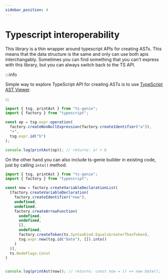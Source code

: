 ```yaml
---
sidebar_position: 4
---
```



# Typescript interoperability

This library is a thin wrapper around typescript APIs for creating ASTs. This means that the data structure is the same and only can use both apis interchangably. Sometimes you can find something that you can't express with this library, but you can always switch back to the TS API.


:::info

Simple way to explore TypeScript API for creating ASTs is to use [TypeScript AST Viewer](https://ts-ast-viewer.com/).

:::

```ts
import { tsg, printAst } from "ts-genie";
import { factory } from "typescript";

const op = tsg.expr.operation(
  factory.createNonNullExpression(factory.createIdentifier("a")),
  "+",
  tsg.expr.id("b")
);

console.log(printAst(op)); // returns: a! + b

```

On the other hand you can also include ts-genie builder in existing code, just by calling `into()` method.

```ts
import { tsg, printAst } from "ts-genie";
import { factory } from "typescript";

const now = factory.createVariableDeclarationList(
  [factory.createVariableDeclaration(
    factory.createIdentifier("now"),
    undefined,
    undefined,
    factory.createArrowFunction(
      undefined,
      undefined,
      [],
      undefined,
      factory.createToken(ts.SyntaxKind.EqualsGreaterThanToken),
      tsg.expr.new(tsg.id("Date"), []).into()
    )
  )],
  ts.NodeFlags.Const
)


console.log(printAst(now)); // returns: const now = () => new Date();

```